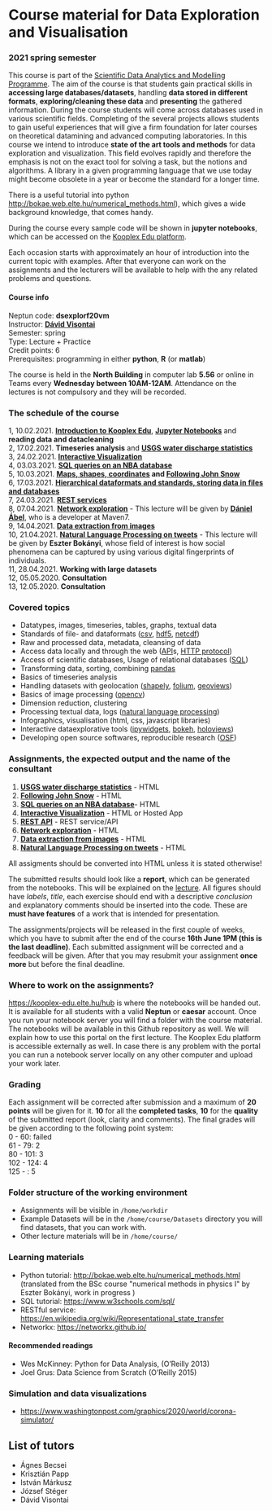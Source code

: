 # Course material for Data Exploration and Visualisation 
### 2021 spring semester

This course is part of the [Scientific Data Analytics and Modelling Programme](https://datascience.elte.hu/en/Default.aspx#top).
The aim of the course is that students gain practical skills in **accessing large databases/datasets**, handling **data stored in different formats**, **exploring/cleaning these data** and **presenting** the gathered information. During the course students will come across databases used in various scientific fields. Completing of the several projects allows students to gain useful experiences that will give a firm foundation for later courses on theoretical datamining and advanced computing laboratories.
In this course we intend to introduce **state of the art tools and methods** for data exploration and visualization. This field evolves rapidly and therefore the emphasis is not on the exact tool for solving a task, but the notions and algorithms. A library in a given programming language that we use today might become obsolete in a year or become the standard for a longer time.

There is a useful tutorial into python http://bokae.web.elte.hu/numerical_methods.html), which gives a wide background knowledge, that comes handy.

During the course every sample code will be shown in **jupyter notebooks**, which can be accessed on the [Kooplex Edu platform](https://kooplex-edu.elte.hu).

Each occasion starts with approximately an hour of introduction into the current topic with examples. After that everyone can work on the assignments and the lecturers will be available to help with the any related problems and questions. 
  
#### Course info
Neptun code: 	**dsexplorf20vm** <br>
Instructor: 	**[Dávid Visontai](http://benedek.web.elte.hu/)**<br>
Semester: 	spring <br>
Type: 	Lecture + Practice <br>
Credit points: 	6 <br>
Prerequisites: 	programming in either **python**, **R** (or **matlab**) <br>

The course is held in the **North Building** in computer lab **5.56** or online in Teams every **Wednesday between 10AM-12AM**.
Attendance on the lectures is not compulsory and they will be recorded.


### The schedule of the course 
1,  10.02.2021. **[Introduction to Kooplex Edu](https://kooplex-edu.elte.hu/hub)**, **[Jupyter Notebooks](https://jupyter.org/)** and **reading data and datacleaning**<br>
2,  17.02.2021. **Timeseries analysis** and **[USGS water discharge statistics](Lectures/Timeseries)**<br>
3,  24.02.2021. **[Interactive Visualization](Interactive_Visualization)** <br>
4,  03.03.2021. **[SQL queries on an NBA database](Assignments/Basketball_League)** <br>
5,  10.03.2021. **[Maps, shapes, coordinates](Maps_shapes) and [Following John Snow](Assignments/John_Snow_pumps_and_deaths)** <br>
6,  17.03.2021. **[Hierarchical dataformats and standards, storing data in files and databases](Dataformats)** <br>
7,  24.03.2021. **[REST services](REST-services)** <br>
8,  07.04.2021. **[Network exploration](Assignments/Networks)** - This lecture will be given by [**Dániel Ábel**](http://maven7.com/hu/daniel-abel/), who is a developer at Maven7. <br>
9,  14.04.2021. **[Data extraction from images](Assignments/Image_exploration)** <br>
10, 21.04.2021. **[Natural Language Processing on tweets](Assignments/NLP_tweets)** - This lecture will be given by **Eszter Bokányi**, whose field of interest is how social phenomena can be captured by using various digital fingerprints of individuals. <br>
11, 28.04.2021. **Working with large datasets** <br>
12, 05.05.2020. **Consultation** <br>
13, 12.05.2020. **Consultation**

### Covered topics

 * Datatypes, images, timeseries, tables, graphs, textual data
 * Standards of file- and dataformats ([csv](https://www.computerhope.com/issues/ch001356.htm), [hdf5](https://en.wikipedia.org/wiki/Hierarchical_Data_Format), [netcdf](https://en.wikipedia.org/wiki/NetCDF))
 * Raw and processed data, metadata, cleansing of data
 * Access data locally and through the web ([API](https://restfulapi.net/)s, [HTTP protocol](https://en.wikipedia.org/wiki/Hypertext_Transfer_Protocol))
 * Access of scientific databases, Usage of relational databases ([SQL](https://www.w3schools.com/sql/))
 * Transforming data, sorting, combining [pandas](https://pandas.pydata.org/)
 * Basics of timeseries analysis
 * Handling datasets with geolocation ([shapely](https://shapely.readthedocs.io/en/stable/manual.html), [folium](https://python-visualization.github.io/folium/), [geoviews](https://geoviews.org/))
 * Basics of image processing ([opencv](https://opencv.org/))
 * Dimension reduction, clustering
 * Processing textual data, logs ([natural language processing](https://www.nltk.org/))
 * Infographics, visualisation (html, css, javascript libraries)
 * Interactive dataexplorative tools ([ipywidgets](https://ipywidgets.readthedocs.io/), [bokeh](https://bokeh.org/), [holoviews](http://holoviews.org/))
 * Developing open source softwares, reproducible research ([OSF](https://osf.io/))

### Assignments, the expected output and the name of the consultant

1. **[USGS water discharge statistics](Assignments/USGS-water)** - HTML 
2. **[Following John Snow](Assignments/John_Snow_pumps_and_deaths)** - HTML 
3. **[SQL queries on an NBA database](Assignments/Basketball_League)**- HTML 
4. **[Interactive Visualization](Assignments/Interactive_Visualization)** - HTML or Hosted App 
5. **[REST API](Assignments/REST_API)** - REST service/API 
6. **[Network exploration](Assignments/Networks)** - HTML 
7. **[Data extraction from images](Assignments/Image_exploration)** - HTML 
8. **[Natural Language Processing on tweets](Assignments/NLP_tweets)** - HTML 

All assigments should be converted into HTML unless it is stated otherwise!

The submitted results should look like a **report**, which can be generated from the notebooks. This will be explained on the [lecture](1-createreport). All figures should have *labels*, *title*, each exercise should end with a descriptive *conclusion* and explanatory comments should be inserted into the code. These are **must have features** of a work that is intended for presentation.

The assignments/projects will be released in the first couple of weeks, which you have to submit after the end of the course **16th June 1PM (this is the last deadline)**. Each submitted assignment will be corrected and a feedback will be given. After that you may resubmit your assignment **once more** but before the final deadline.


### Where to work on the assignments?
https://kooplex-edu.elte.hu/hub is where the notebooks will be handed out. It is available for all students with a valid **Neptun** or **caesar** account. Once you run your notebook server you will find a folder with the course material. The notebooks will be available in this Github repository as well.
We will explain how to use this portal on the first lecture.
The Kooplex Edu platform is accessible externally as well. In case there is any problem with the portal you can run a notebook server locally on any other computer and upload your work later.

### Grading

Each assignment will be corrected after submission and a maximum of **20 points** will be given for it. **10** for all the **completed tasks**, **10** for the **quality** of the submitted report (look, clarity and comments). 
The final grades will be given according to the following point system:<br>
0 - 60: failed<br>
61 - 79: 2<br>
80 - 101: 3<br>
102 - 124: 4<br>
125 - : 5<br>

### Folder structure of the working environment

* Assignments will be visible in `/home/workdir`
* Example Datasets will be in the `/home/course/Datasets` directory you will find datasets, that you can work with.
* Other lecture materials will be in `/home/course/`

### Learning materials
* Python tutorial: http://bokae.web.elte.hu/numerical_methods.html (translated from the BSc course "numerical methods in physics I" by Eszter Bokányi, work in progress )
* SQL tutorial: https://www.w3schools.com/sql/ 
* RESTful service: https://en.wikipedia.org/wiki/Representational_state_transfer
* Networkx: https://networkx.github.io/

#### Recommended readings

* Wes McKinney: Python for Data Analysis, (O’Reilly 2013)
* Joel Grus: Data Science from Scratch (O’Reilly 2015)

### Simulation and data visualizations
* https://www.washingtonpost.com/graphics/2020/world/corona-simulator/

## List of tutors
* Ágnes Becsei
* Krisztián Papp
* István Márkusz
* József Stéger
* Dávid Visontai

